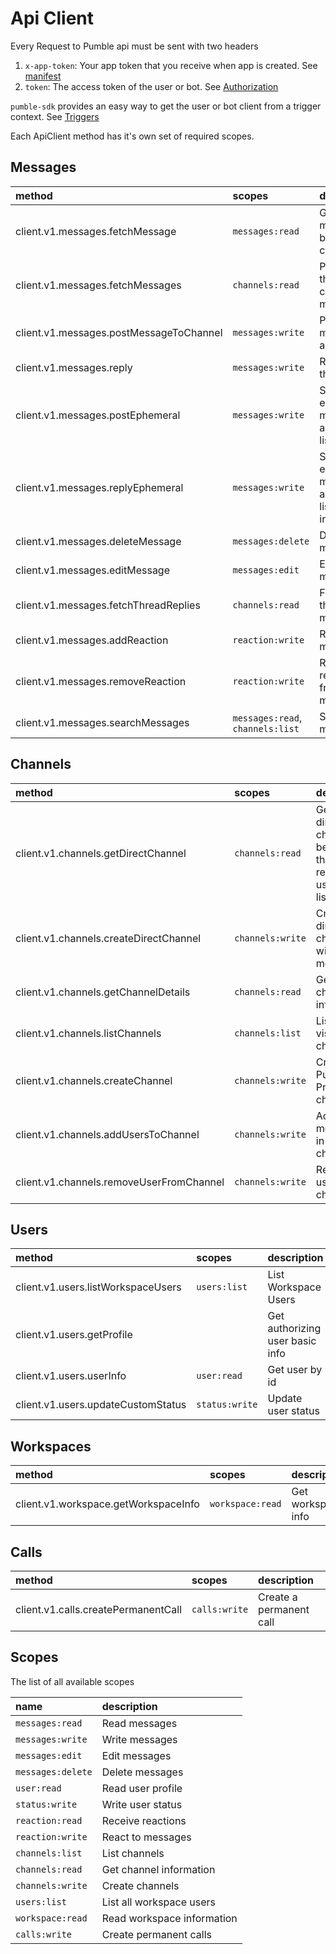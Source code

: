 # Api Client

Every Request to Pumble api must be sent with two headers

1. `x-app-token`:  Your app token that you receive when app is created. See [manifest](/manifest)
2. `token`: The access token of the user or bot. See [Authorization](/advanced-concepts#authorization)

`pumble-sdk` provides an easy way to get the user or bot client from a trigger context. See [Triggers](/triggers-reference)

Each ApiClient method has it's own set of required scopes.

## Messages

| method                                  | scopes                           | description                                                      |
| :-------------------------------------- | :------------------------------- | :--------------------------------------------------------------- |
| client.v1.messages.fetchMessage         | `messages:read`                  | Get message by id and channel id                                 |
| client.v1.messages.fetchMessages        | `channels:read`                  | Paginate through channel messages                                |
| client.v1.messages.postMessageToChannel | `messages:write`                 | Post a message to a channel                                      |
| client.v1.messages.reply                | `messages:write`                 | Reply in a thread                                                |
| client.v1.messages.postEphemeral        | `messages:write`                 | Send an ephemeral message to a user or list of users             |
| client.v1.messages.replyEphemeral       | `messages:write`                 | Send an ephemeral message to a user or list of users in a thread |
| client.v1.messages.deleteMessage        | `messages:delete`                | Delete a message                                                 |
| client.v1.messages.editMessage          | `messages:edit`                  | Edit a message                                                   |
| client.v1.messages.fetchThreadReplies   | `channels:read`                  | Fetch thread  messages                                           |
| client.v1.messages.addReaction          | `reaction:write`                 | React to a message                                               |
| client.v1.messages.removeReaction       | `reaction:write`                 | Remove reaction from a message                                   |
| client.v1.messages.searchMessages       | `messages:read`, `channels:list` | Search messages                                                  |

## Channels
| method                                   | scopes           | description                                                             |
| :--------------------------------------- | :--------------- | :---------------------------------------------------------------------- |
| client.v1.channels.getDirectChannel      | `channels:read`  | Get the direct channels between the requesting user and a list of users |
| client.v1.channels.createDirectChannel   | `channels:write` | Create a direct channel with one or more users                          |
| client.v1.channels.getChannelDetails     | `channels:read`  | Get channel info by id                                                  |
| client.v1.channels.listChannels          | `channels:list`  | List user visible channels                                              |
| client.v1.channels.createChannel         | `channels:write` | Create a Public or Private channel                                      |
| client.v1.channels.addUsersToChannel     | `channels:write` | Add one or more users in a channel                                      |
| client.v1.channels.removeUserFromChannel | `channels:write` | Remove a user from a channel                                            |

## Users
| method                             | scopes         | description                     |
| :--------------------------------- | :------------- | :------------------------------ |
| client.v1.users.listWorkspaceUsers | `users:list`   | List Workspace Users            |
| client.v1.users.getProfile         |                | Get authorizing user basic info |
| client.v1.users.userInfo           | `user:read`    | Get user by id                  |
| client.v1.users.updateCustomStatus | `status:write` | Update user status              |

## Workspaces
| method                               | scopes           | description        |
| :----------------------------------- | :--------------- | :----------------- |
| client.v1.workspace.getWorkspaceInfo | `workspace:read` | Get workspace info |

## Calls

| method                              | scopes        | description             |
| :---------------------------------- | :------------ | :---------------------- |
| client.v1.calls.createPermanentCall | `calls:write` | Create a permanent call |


## Scopes

The list of all available scopes

| name              | description                |
| :---------------- | :------------------------- |
| `messages:read`   | Read messages              |
| `messages:write`  | Write messages             |
| `messages:edit`   | Edit messages              |
| `messages:delete` | Delete messages            |
| `user:read`       | Read user profile          |
| `status:write`    | Write user status          |
| `reaction:read`   | Receive reactions          |
| `reaction:write`  | React to messages          |
| `channels:list`   | List channels              |
| `channels:read`   | Get channel information    |
| `channels:write`  | Create channels            |
| `users:list`      | List all workspace users   |
| `workspace:read`  | Read workspace information |
| `calls:write`     | Create permanent calls     |